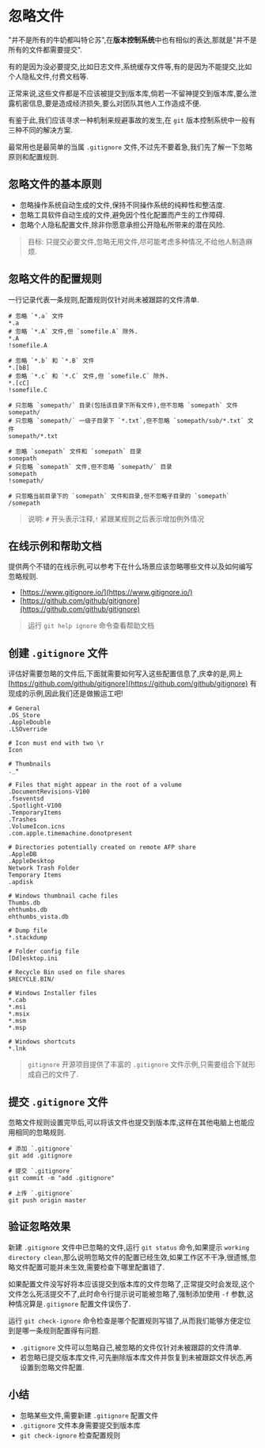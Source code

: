 # 忽略文件

"并不是所有的牛奶都叫特仑苏",在**版本控制系统**中也有相似的表达,那就是"并不是所有的文件都需要提交".

有的是因为没必要提交,比如日志文件,系统缓存文件等,有的是因为不能提交,比如个人隐私文件,付费文档等.

正常来说,这些文件都是不应该被提交到版本库,倘若一不留神提交到版本库,要么泄露机密信息,要是造成经济损失,要么对团队其他人工作造成不便.

有鉴于此,我们应该寻求一种机制来规避事故的发生,在 `git` 版本控制系统中一般有三种不同的解决方案.

最常用也是最简单的当属 `.gitignore` 文件,不过先不要着急,我们先了解一下忽略原则和配置规则.

## 忽略文件的基本原则

- 忽略操作系统自动生成的文件,保持不同操作系统的纯粹性和整洁度.
- 忽略工具软件自动生成的文件,避免因个性化配置而产生的工作障碍.
- 忽略个人隐私配置文件,除非你愿意承担公开隐私所带来的潜在风险.

> 目标: 只提交必要文件,忽略无用文件,尽可能考虑多种情况,不给他人制造麻烦.

## 忽略文件的配置规则

一行记录代表一条规则,配置规则仅针对尚未被跟踪的文件清单.

```
# 忽略 `*.a` 文件
*.a
# 忽略 `*.A` 文件,但 `somefile.A` 除外.
*.A
!somefile.A

# 忽略 `*.b` 和 `*.B` 文件
*.[bB]
# 忽略 `*.c` 和 `*.C` 文件,但 `somefile.C` 除外.
*.[cC]
!somefile.C

# 只忽略 `somepath/` 目录(包括该目录下所有文件),但不忽略 `somepath` 文件
somepath/
# 只忽略 `somepath/` 一级子目录下 `*.txt`,但不忽略 `somepath/sub/*.txt` 文件
somepath/*.txt

# 忽略 `somepath` 文件和 `somepath` 目录
somepath
# 只忽略 `somepath` 文件,但不忽略 `somepath/` 目录
somepath
!somepath/

# 只忽略当前目录下的 `somepath` 文件和目录,但不忽略子目录的 `somepath`
/somepath
```

> 说明: `#` 开头表示注释,`!` 紧跟某规则之后表示增加例外情况

## 在线示例和帮助文档

提供两个不错的在线示例,可以参考下在什么场景应该忽略哪些文件以及如何编写忽略规则.

- [https://www.gitignore.io/](https://www.gitignore.io/)
- [https://github.com/github/gitignore](https://github.com/github/gitignore) 

> 运行 `git help ignore` 命令查看帮助文档

## 创建 `.gitignore` 文件

评估好需要忽略的文件后,下面就需要如何写入这些配置信息了,庆幸的是,网上[https://github.com/github/gitignore](https://github.com/github/gitignore) 有现成的示例,因此我们还是做搬运工吧!

```
# General
.DS_Store
.AppleDouble
.LSOverride

# Icon must end with two \r
Icon

# Thumbnails
._*

# Files that might appear in the root of a volume
.DocumentRevisions-V100
.fseventsd
.Spotlight-V100
.TemporaryItems
.Trashes
.VolumeIcon.icns
.com.apple.timemachine.donotpresent

# Directories potentially created on remote AFP share
.AppleDB
.AppleDesktop
Network Trash Folder
Temporary Items
.apdisk

# Windows thumbnail cache files
Thumbs.db
ehthumbs.db
ehthumbs_vista.db

# Dump file
*.stackdump

# Folder config file
[Dd]esktop.ini

# Recycle Bin used on file shares
$RECYCLE.BIN/

# Windows Installer files
*.cab
*.msi
*.msix
*.msm
*.msp

# Windows shortcuts
*.lnk
```

> `gitignore` 开源项目提供了丰富的 `.gitignore` 文件示例,只需要组合下就形成自己的文件了.

## 提交 `.gitignore` 文件

忽略文件规则设置完毕后,可以将该文件也提交到版本库,这样在其他电脑上也能应用相同的忽略规则.

```
# 添加 `.gitignore` 
git add .gitignore

# 提交 `.gitignore` 
git commit -m "add .gitignore"

# 上传 `.gitignore`
git push origin master
```

## 验证忽略效果

新建 `.gitignore` 文件中已忽略的文件,运行 `git status` 命令,如果提示 `working directory clean`,那么说明忽略文件的配置已经生效,如果工作区不干净,很遗憾,忽略文件配置可能并未生效,需要检查下哪里配置错了.

如果配置文件没写好将本应该提交到版本库的文件忽略了,正常提交时会发现,这个文件怎么死活提交不了,此时命令行提示说可能被忽略了,强制添加使用 `-f` 参数,这种情况算是`.gitignore` 配置文件误伤了.

运行 `git check-ignore` 命令检查是哪个配置规则写错了,从而我们能够方便定位到是哪一条规则配置得有问题.

- `.gitignore` 文件可以忽略自己,被忽略的文件仅针对未被跟踪的文件清单.
- 若忽略已提交版本库文件,可先删除版本库文件并恢复到未被跟踪文件状态,再设置到忽略文件配置.



## 小结

- 忽略某些文件,需要新建 `.gitignore` 配置文件
- `.gitignore` 文件本身需要提交到版本库
- `git check-ignore` 检查配置规则 


